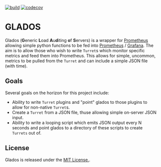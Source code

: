 [![build](https://github.com/drjrm3/glados/actions/workflows/build.yml/badge.svg)](https://github.com/drjrm3/glados/actions/workflows/build.yml)
[![codecov](https://codecov.io/gh/drjrm3/glados/branch/master/graph/badge.svg?token=XU0C1QE1J2)](https://codecov.io/gh/drjrm3/glados)

# GLADOS
Glados (**G**eneric **L**oad **A**u**d**iting **o**f **S**ervers) is a wrapper for [Prometheus](https://prometheus.io) allowing simple python functions to be fed into [Prometheus](https://prometheus.io) / [Grafana](https://grafana.com).
The aim is to allow those who wish to write `Turret`s which monitor specific metrics and feed them into Prometheus.
This allows for simple, uncommon, metrics to be pulled from the `Turret` and can include a simple JSON file (with time).

## Goals

Several goals on the horizon for this project include:

* Ability to write `Turret` plugins and "point" glados to those plugins to allow for non-native `Turret`s.
* Create a `Turret` from a JSON file, thuse allowing simple on-server JSON input.
* Ability to write a looping script which emits JSON output every N seconds and point glados to a directory of these scripts to create `Turrets` out of.

## License

Glados is released under the [MIT License.](LICENSE).
